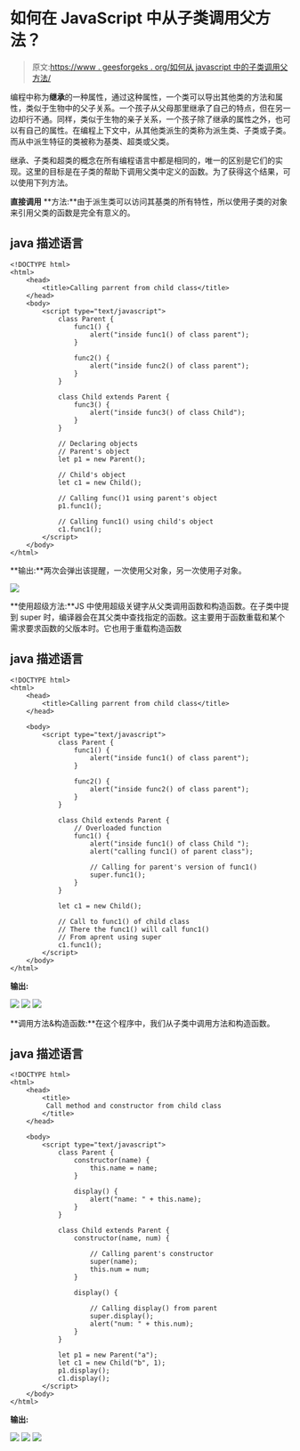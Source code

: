 # 如何在 JavaScript 中从子类调用父方法？

> 原文:[https://www . geesforgeks . org/如何从 javascript 中的子类调用父方法/](https://www.geeksforgeeks.org/how-to-call-a-parent-method-from-child-class-in-javascript/)

编程中称为**继承**的一种属性，通过这种属性，一个类可以导出其他类的方法和属性，类似于生物中的父子关系。一个孩子从父母那里继承了自己的特点，但在另一边却行不通。同样，类似于生物的亲子关系，一个孩子除了继承的属性之外，也可以有自己的属性。在编程上下文中，从其他类派生的类称为派生类、子类或子类。而从中派生特征的类被称为基类、超类或父类。

继承、子类和超类的概念在所有编程语言中都是相同的，唯一的区别是它们的实现。这里的目标是在子类的帮助下调用父类中定义的函数。为了获得这个结果，可以使用下列方法。

**直接调用** **方法:**由于派生类可以访问其基类的所有特性，所以使用子类的对象来引用父类的函数是完全有意义的。

## java 描述语言

```
<!DOCTYPE html>
<html>
    <head>
        <title>Calling parrent from child class</title>
    </head>
    <body>
        <script type="text/javascript">
            class Parent {
                func1() {
                    alert("inside func1() of class parent");
                }

                func2() {
                    alert("inside func2() of class parent");
                }
            }

            class Child extends Parent {
                func3() {
                    alert("inside func3() of class Child");
                }
            }

            // Declaring objects
            // Parent's object
            let p1 = new Parent();

            // Child's object
            let c1 = new Child();

            // Calling func()1 using parent's object
            p1.func1();

            // Calling func1() using child's object
            c1.func1();
        </script>
    </body>
</html>
```

**输出:**两次会弹出该提醒，一次使用父对象，另一次使用子对象。

![](img/19f629b80ec2de127adb5fc72ef1b058.png)

**使用超级方法:**JS 中使用超级关键字从父类调用函数和构造函数。在子类中提到 super 时，编译器会在其父类中查找指定的函数。这主要用于函数重载和某个需求要求函数的父版本时。它也用于重载构造函数

## java 描述语言

```
<!DOCTYPE html>
<html>
    <head>
        <title>Calling parrent from child class</title>
    </head>

    <body>
        <script type="text/javascript">
            class Parent {
                func1() {
                    alert("inside func1() of class parent");
                }

                func2() {
                    alert("inside func2() of class parent");
                }
            }

            class Child extends Parent {
                // Overloaded function
                func1() {
                    alert("inside func1() of class Child ");
                    alert("calling func1() of parent class");

                    // Calling for parent's version of func1()
                    super.func1();
                }
            }

            let c1 = new Child();

            // Call to func1() of child class
            // There the func1() will call func1() 
            // From aprent using super
            c1.func1();
        </script>
    </body>
</html>
```

**输出:**

![](img/fe90b9ee46ce12bd31cecd477456eea4.png) ![](img/cd71a3f16a3fa491e077c775ddc49e06.png) ![](img/b27987ee4a0d7a32a1cb6f47b5893865.png)

**调用方法&构造函数:**在这个程序中，我们从子类中调用方法和构造函数。

## java 描述语言

```
<!DOCTYPE html>
<html>
    <head>
        <title>
         Call method and constructor from child class
        </title>
    </head>

    <body>
        <script type="text/javascript">
            class Parent {
                constructor(name) {
                    this.name = name;
                }

                display() {
                    alert("name: " + this.name);
                }
            }

            class Child extends Parent {
                constructor(name, num) {

                    // Calling parent's constructor
                    super(name);
                    this.num = num;
                }

                display() {

                    // Calling display() from parent
                    super.display();
                    alert("num: " + this.num);
                }
            }

            let p1 = new Parent("a");
            let c1 = new Child("b", 1);
            p1.display();
            c1.display();
        </script>
    </body>
</html>
```

**输出:**

![](img/ca2a576084d8083c1b8237f446ec65fa.png) ![](img/a75f1f6510d2352b97d74ca9804f335e.png) ![](img/86b2417de55fdb900cf6dcca082ecf11.png)